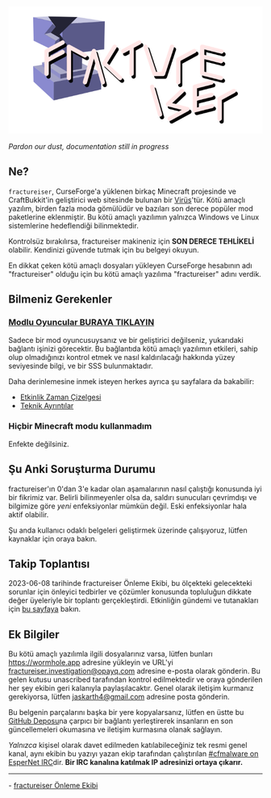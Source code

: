 <p align="center">
    <img src="docs/media/logo.svg" alt="Logo">
</p>

*Pardon our dust, documentation still in progress*

## Ne?
`fractureiser`, CurseForge'a yüklenen birkaç Minecraft projesinde ve CraftBukkit'in geliştirici web sitesinde bulunan bir [Virüs](https://en.wikipedia.org/wiki/Computer_virus)'tür. Kötü amaçlı yazılım, birden fazla moda gömülüdür ve bazıları son derece popüler mod paketlerine eklenmiştir. Bu kötü amaçlı yazılımın yalnızca Windows ve Linux sistemlerine hedeflendiği bilinmektedir.

Kontrolsüz bırakılırsa, fractureiser makineniz için **SON DERECE TEHLİKELİ** olabilir. Kendinizi güvende tutmak için bu belgeyi okuyun.

En dikkat çeken kötü amaçlı dosyaları yükleyen CurseForge hesabının adı "fractureiser" olduğu için bu kötü amaçlı yazılıma "fractureiser" adını verdik.

## Bilmeniz Gerekenler

### [Modlu Oyuncular BURAYA TIKLAYIN](docs/users_tr.md)

Sadece bir mod oyuncusuysanız ve bir geliştirici değilseniz, yukarıdaki bağlantı işinizi görecektir. Bu bağlantıda kötü amaçlı yazılımın etkileri, sahip olup olmadığınızı kontrol etmek ve nasıl kaldırılacağı hakkında yüzey seviyesinde bilgi, ve bir SSS bulunmaktadır.

Daha derinlemesine inmek isteyen herkes ayrıca şu sayfalara da bakabilir:
* [Etkinlik Zaman Çizelgesi](docs/timeline_tr.md)
* [Teknik Ayrıntılar](docs/tech_tr.md)

### Hiçbir Minecraft modu kullanmadım

Enfekte değilsiniz.

## Şu Anki Soruşturma Durumu
fractureiser'ın 0'dan 3'e kadar olan aşamalarının nasıl çalıştığı konusunda iyi bir fikrimiz var. Belirli bilinmeyenler olsa da, saldırı sunucuları çevrimdışı ve bilgimize göre *yeni* enfeksiyonlar mümkün değil. Eski enfeksiyonlar hala aktif olabilir.

Şu anda kullanıcı odaklı belgeleri geliştirmek üzerinde çalışıyoruz, lütfen kaynaklar için oraya bakın.

## Takip Toplantısı
2023-06-08 tarihinde fractureiser Önleme Ekibi, bu ölçekteki gelecekteki sorunlar için önleyici tedbirler ve çözümler konusunda topluluğun dikkate değer üyeleriyle bir toplantı gerçekleştirdi.
Etkinliğin gündemi ve tutanakları için [bu sayfaya](https://github.com/fractureiser-investigation/fractureiser/blob/main/docs/2023-06-08-meeting_tr.md) bakın.

## Ek Bilgiler

Bu kötü amaçlı yazılımla ilgili dosyalarınız varsa, lütfen bunları https://wormhole.app adresine yükleyin ve URL'yi fractureiser.investigation@opayq.com adresine e-posta olarak gönderin. Bu gelen kutusu unascribed tarafından kontrol edilmektedir ve oraya gönderilen her şey ekibin geri kalanıyla paylaşılacaktır. Genel olarak iletişim kurmanız gerekiyorsa, lütfen jaskarth4@gmail.com adresine posta gönderin.

Bu belgenin parçalarını başka bir yere kopyalarsanız, lütfen en üstte bu [GitHub Deposu](https://github.com/fractureiser-investigation/fractureiser)na çarpıcı bir bağlantı yerleştirerek insanların en son güncellemeleri okumasına ve iletişim kurmasına olanak sağlayın.

*Yalnızca* kişisel olarak davet edilmeden katılabileceğiniz tek resmi genel kanal, aynı ekibin bu yazıyı yazan ekip tarafından çalıştırılan [#cfmalware on EsperNet IRC](https://webchat.esper.net/?channels=cfmalware)dir.
**Bir IRC kanalına katılmak IP adresinizi ortaya çıkarır.**

---

\- [fractureiser Önleme Ekibi](docs/credits_tr.md)
